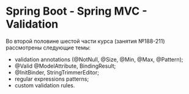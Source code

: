# Spring Boot - Spring MVC - Validation

Во второй половине шестой части курса (занятия №188-211) рассмотрены следующие темы:
- validation annotations (@NotNull, @Size, @Min, @Max, @Pattern);
- @Valid @ModelAttribute, BindingResult;
- @InitBinder, StringTrimmerEditor;
- regular expressions patterns;
- custom validation rules.